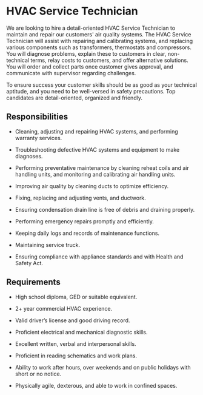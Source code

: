 # HVAC Service Technician

We are looking to hire a detail-oriented HVAC Service Technician to maintain and repair our customers' air quality systems. The HVAC Service Technician will assist with repairing and calibrating systems, and replacing various components such as transformers, thermostats and compressors. You will diagnose problems, explain these to customers in clear, non-technical terms, relay costs to customers, and offer alternative solutions. You will order and collect parts once customer gives approval, and communicate with supervisor regarding challenges.

To ensure success your customer skills should be as good as your technical aptitude, and you need to be well-versed in safety precautions. Top candidates are detail-oriented, organized and friendly.

## Responsibilities

* Cleaning, adjusting and repairing HVAC systems, and performing warranty services.

* Troubleshooting defective HVAC systems and equipment to make diagnoses.

* Performing preventative maintenance by cleaning reheat coils and air handling units, and monitoring and calibrating air handling units.

* Improving air quality by cleaning ducts to optimize efficiency.

* Fixing, replacing and adjusting vents, and ductwork.

* Ensuring condensation drain line is free of debris and draining properly.

* Performing emergency repairs promptly and efficiently.

* Keeping daily logs and records of maintenance functions.

* Maintaining service truck.

* Ensuring compliance with appliance standards and with Health and Safety Act.

## Requirements

* High school diploma, GED or suitable equivalent.

* 2+ year commercial HVAC experience.

* Valid driver’s license and good driving record.

* Proficient electrical and mechanical diagnostic skills.

* Excellent written, verbal and interpersonal skills.

* Proficient in reading schematics and work plans.

* Ability to work after hours, over weekends and on public holidays with short or no notice.

* Physically agile, dexterous, and able to work in confined spaces.

